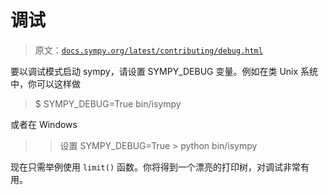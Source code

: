 # 调试

> 原文：[`docs.sympy.org/latest/contributing/debug.html`](https://docs.sympy.org/latest/contributing/debug.html)

要以调试模式启动 sympy，请设置 SYMPY_DEBUG 变量。例如在类 Unix 系统中，你可以这样做

> $ SYMPY_DEBUG=True bin/isympy

或者在 Windows

> > 设置 SYMPY_DEBUG=True > python bin/isympy

现在只需举例使用 `limit()` 函数。你将得到一个漂亮的打印树，对调试非常有用。
